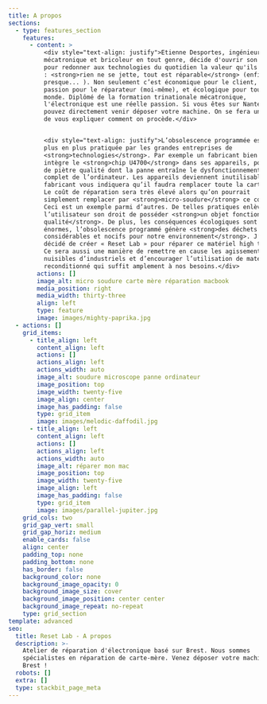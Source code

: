 ```yaml
---
title: A propos
sections:
  - type: features_section
    features:
      - content: >
          <div style="text-align: justify">Etienne Desportes, ingénieur
          mécatronique et bricoleur en tout genre, décide d'ouvrir son atelier
          pour redonner aux technologies du quotidien la valeur qu'ils méritent
          : <strong>rien ne se jette, tout est réparable</strong> (enfin
          presque... ). Non seulement c’est économique pour le client, une
          passion pour le réparateur (moi-même), et écologique pour tout le
          monde. Diplômé de la formation trinationale mécatronique,
          l'électronique est une réelle passion. Si vous êtes sur Nantes vous
          pouvez directement venir déposer votre machine. On se fera un plaisir
          de vous expliquer comment on procède.</div>


          <div style="text-align: justify">L’obsolescence programmée est de
          plus en plus pratiquée par les grandes entreprises de
          <strong>technologies</strong>. Par exemple un fabricant bien connu
          intègre le <strong>chip U4700</strong> dans ses appareils, pourtant
          de piètre qualité dont la panne entraîne le dysfonctionnement
          complet de l’ordinateur. Les appareils deviennent inutilisables et le
          fabricant vous indiquera qu’il faudra remplacer toute la carte mère.
          Le coût de réparation sera très élevé alors qu’on pourrait
          simplement remplacer par <strong>micro-soudure</strong> ce composant.
          Ceci est un exemple parmi d’autres. De telles pratiques enlèvent à
          l’utilisateur son droit de posséder <strong>un objet fonctionnel de
          qualité</strong>. De plus, les conséquences écologiques sont
          énormes, l’obsolescence programmé génère <strong>des déchets
          considérables et nocifs pour notre environnement</strong>. J’ai donc
          décidé de créer « Reset Lab » pour réparer ce matériel high tech.
          Ce sera aussi une manière de remettre en cause les agissements
          nuisibles d’industriels et d’encourager l’utilisation de matériel
          reconditionné qui suffit amplement à nos besoins.</div>
        actions: []
        image_alt: micro soudure carte mère réparation macbook
        media_position: right
        media_width: thirty-three
        align: left
        type: feature
        image: images/mighty-paprika.jpg
  - actions: []
    grid_items:
      - title_align: left
        content_align: left
        actions: []
        actions_align: left
        actions_width: auto
        image_alt: soudure microscope panne ordinateur
        image_position: top
        image_width: twenty-five
        image_align: center
        image_has_padding: false
        type: grid_item
        image: images/melodic-daffodil.jpg
      - title_align: left
        content_align: left
        actions: []
        actions_align: left
        actions_width: auto
        image_alt: réparer mon mac
        image_position: top
        image_width: twenty-five
        image_align: left
        image_has_padding: false
        type: grid_item
        image: images/parallel-jupiter.jpg
    grid_cols: two
    grid_gap_vert: small
    grid_gap_horiz: medium
    enable_cards: false
    align: center
    padding_top: none
    padding_bottom: none
    has_border: false
    background_color: none
    background_image_opacity: 0
    background_image_size: cover
    background_image_position: center center
    background_image_repeat: no-repeat
    type: grid_section
template: advanced
seo:
  title: Reset Lab - A propos
  description: >-
    Atelier de réparation d'électronique basé sur Brest. Nous sommes
    spécialistes en réparation de carte-mère. Venez déposer votre machine sur
    Brest ! 
  robots: []
  extra: []
  type: stackbit_page_meta
---
```

